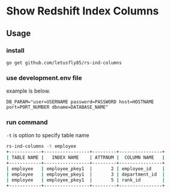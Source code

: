 # Show Redshift Index Columns

## Usage

### install 

```
go get github.com/letusfly85/rs-ind-columns
```

### use development.env file

example is below.

```
DB_PARAM="user=USERNAME password=PASSWORD host=HOSTNAME port=PORT_NUMBER dbname=DATABASE_NAME"
```

### run command

`-t` is option to specify table name

```bash
rs-ind-columns -t employee
+------------+-----------------+---------+----------------+
| TABLE NAME |   INDEX NAME    | ATTRNUM |  COLUMN NAME   |
+------------+-----------------+---------+----------------+
| employee   | employee_pkey1  |       2 | employee_id    |
| employee   | employee_pkey1  |       3 | department_id  |
| employee   | employee_pkey1  |       5 | rank_id        |
+------------+-----------------+---------+----------------+
```
